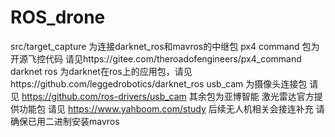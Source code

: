 # ROS_drone
 src/target_capture 为连接darknet_ros和mavros的中继包
 px4 command 包为开源飞控代码 请见https://gitee.com/theroadofengineers/px4_command
 darknet ros 为darknet在ros上的应用包，请见https://github.com/leggedrobotics/darknet_ros
 usb_cam 为摄像头连接包  请见 https://github.com/ros-drivers/usb_cam
 其余包为亚博智能 激光雷达官方提供功能包 请见 https://www.yahboom.com/study
 后续无人机相关会接连补充
 请确保已用二进制安装mavros

